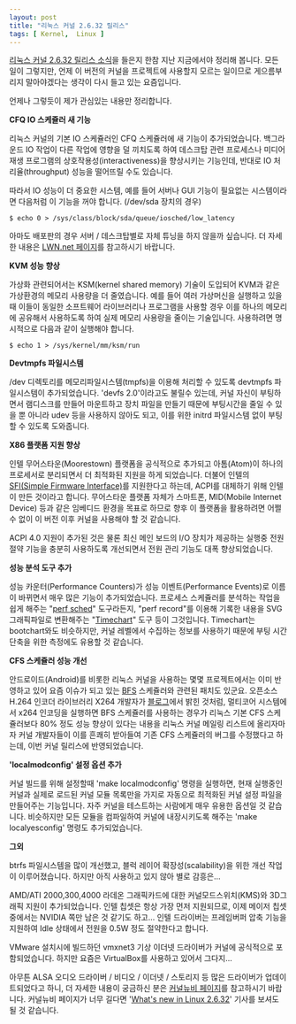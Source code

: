 ```yaml
---
layout: post
title: "리눅스 커널 2.6.32 릴리스"
tags: [ Kernel,  Linux ]
---
```


[리눅스 커널 2.6.32 릴리스 소식](http://lwn.net/Articles/364927/)을 들은지 한참 지난 지금에서야 정리해 봅니다. 모든 일이 그렇지만, 언제 이 버전의 커널을 프로젝트에 사용할지 모르는 일이므로 게으름부리지 말아야겠다는 생각이 다시 들고 있는 요즘입니다.

언제나 그렇듯이 제가 관심있는 내용만 정리합니다.

**CFQ IO 스케쥴러 새 기능**

리눅스 커널의 기본 IO 스케쥴러인 CFQ 스케쥴러에 새 기능이 추가되었습니다. 백그라운드 IO 작업이 다른 작업에 영향을 덜 끼치도록 하여 데스크탑 관련 프로세스나 미디어 재생 프로그램의 상호작용성(interactiveness)을 향상시키는 기능인데, 반대로 IO 처리율(throughput) 성능을 떨어뜨릴 수도 있습니다.

따라서 IO 성능이 더 중요한 시스템, 예를 들어 서버나 GUI 기능이 필요없는 시스템이라면 다음처럼 이 기능을 꺼야 합니다. (/dev/sda 장치의 경우)

    $ echo 0 > /sys/class/block/sda/queue/iosched/low_latency

아마도 배포판의 경우 서버 / 데스크탑별로 자체 튜닝을 하지 않을까 싶습니다. 더 자세한 내용은 [LWN.net 페이지](http://lwn.net/Articles/355904/)를 참고하시기 바랍니다.

**KVM 성능 향상**

가상화 관련되어서는 KSM(kernel shared memory) 기술이 도입되어 KVM과 같은 가상환경의 메모리 사용량을 더 줄였습니다. 예를 들어 여러 가상머신을 실행하고 있을때 이들이 동일한 소프트웨어 라이브러리나 프로그램을 사용할 경우 이를 하나의 메모리에 공유해서 사용하도록 하여 실제 메모리 사용량을 줄이는 기술입니다. 사용하려면 명시적으로 다음과 같이 실행해야 합니다.

    $ echo 1 > /sys/kernel/mm/ksm/run

**Devtmpfs 파일시스템**

/dev 디렉토리를 메모리파일시스템(tmpfs)을 이용해 처리할 수 있도록 devtmpfs 파일시스템이 추가되었습니다. 'devfs 2.0'이라고도 불릴수 있는데, 커널 자신이 부팅하면서 램디스크를 만들어 마운트하고 장치 파일을 만들기 때문에 부팅시간을 줄일 수 있을 뿐 아니라 udev 등을 사용하지 않아도 되고, 이를 위한 initrd 파일시스템 없이 부팅할 수 있도록 도와줍니다.

**X86 플랫폼 지원 향상**

인텔 무어스타운(Moorestown) 플랫폼을 공식적으로 추가되고 아톰(Atom)이 하나의 프로세서로 분리되면서 더 최적화된 지원을 하게 되었습니다. 더불어 인텔의 [SFI(Simple Firmware Interface)](http://simplefirmware.org/)를 지원한다고 하는데, ACPI를 대체하기 위해 인텔이 만든 것이라고 합니다. 무어스타운 플랫폼 자체가 스마트폰, MID(Mobile Internet Device) 등과 같은 임베디드 환경을 목표로 하므로 향후 이 플랫폼을 활용하려면 어쩔 수 없이 이 버전 이후 커널을 사용해야 할 것 같습니다.

ACPI 4.0 지원이 추가된 것은 물론 최신 메인 보드의 I/O 장치가 제공하는 실행중 전원 절약 기능을 충분히 사용하도록 개선되면서 전원 관리 기능도 대폭 향상되었습니다.

**성능 분석 도구 추가**

성능 카운터(Performance Counters)가 성능 이벤트(Performance Events)로 이름이 바뀌면서 매우 많은 기능이 추가되었습니다. 프로세스 스케쥴러를 분석하는 작업을 쉽게 해주는 "[perf sched](http://git.kernel.org/?p=linux/kernel/git/torvalds/linux-2.6.git;a=commitdiff;h=0a02ad9331dd4db56c29c60db2e99c4daaad8a48)" 도구라든지, "perf record"를 이용해 기록한 내용을 SVG 그래픽파일로 변환해주는 "[Timechart](http://blog.fenrus.org/?p=5)" 도구 등이 그것입니다. Timechart는 bootchart와도 비슷하지만, 커널 레벨에서 수집하는 정보를 사용하기 때문에 부팅 시간 단축을 위한 측정에도 유용할 것 같습니다.

**CFS 스케쥴러 성능 개선**

안드로이드(Android)를 비롯한 리눅스 커널을 사용하는 몇몇 프로젝트에서는 이미 반영하고 있어 요즘 이슈가 되고 있는 [BFS](http://ck.kolivas.org/patches/bfs/sched-BFS.txt) 스케쥴러와 관련된 패치도 있군요. 오픈소스 H.264 인코더 라이브러리 X264 개발자가 [블로그](http://x264dev.multimedia.cx/?p=185)에서 밝힌 것처럼, 멀티코어 시스템에서 x264 인코딩을 실행하면 BFS 스케쥴러를 사용하는 경우가 리눅스 기본 CFS 스케쥴러보다 80% 정도 성능 향상이 있다는 내용을 리눅스 커널 메일링 리스트에 올리자마자 커널 개발자들이 이를 흔쾌히 받아들여 기존 CFS 스케쥴러의 버그를 수정했다고 하는데, 이번 커널 릴리스에 반영되었습니다.

**'localmodconfig' 설정 옵션 추가**

커널 빌드를 위해 설정할때 'make localmodconfig' 명령을 실행하면, 현재 실행중인 커널과 실제로 로드된 커널 모듈 목록만을 가지로 자동으로 최적화된 커널 설정 파일을 만들어주는 기능입니다. 자주 커널을 테스트하는 사람에게 매우 유용한 옵션일 것 같습니다. 비슷하지만 모든 모듈을 컴파일하여 커널에 내장시키도록 해주는 'make localyesconfig' 명령도 추가되었습니다.

**그외**

btrfs 파일시스템을 많이 개선했고, 블럭 레이어 확장성(scalability)을 위한 개선 작업이 이루어졌습니다. 하지만 아직 사용하고 있지 않아 별로 감흥은...

AMD/ATI 2000,300,4000 라데온 그래픽카드에 대한 커널모드스위치(KMS)와 3D그래픽 지원이 추가되었습니다. 인텔 칩셋은 항상 가장 먼저 지원되므로, 이제 메이저 칩셋 중에서는 NVIDIA 쪽만 남은 것 같기도 하고... 인텔 드라이버는 프레임버퍼 압축 기능을 지원하여 Idle 상태에서 전원을 0.5W 정도 절약한다고 합니다.

VMware 설치시에 빌드하던 vmxnet3 기상 이더넷 드라이버가 커널에 공식적으로 포함되었습니다. 하지만 요즘은 VirtualBox를 사용하고 있어서 그다지...

아무튼 ALSA 오디오 드라이버 / 비디오 / 이더넷 / 스토리지 등 많은 드라이버가 업데이트되었다고 하니, 더 자세한 내용이 궁금하신 분은 [커널뉴비 페이지](http://kernelnewbies.org/Linux_2_6_32)를 참고하시기 바랍니다. 커널뉴비 페이지가 너무 길다면 '[What's new in Linux 2.6.32](http://www.h-online.com/open/features/What-s-new-in-Linux-2-6-32-872271.html)' 기사를 보셔도 될 것 같습니다.
